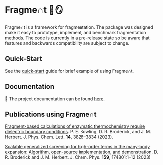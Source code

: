 <!--
Copyright 2018-2024 Fragment Contributors
SPDX-License-Identifier: Apache-2.0
-->
# Fragme∩t 🔨🪞

Fragme∩t is a framework for fragmentation. The package was designed make it easy to prototype, implement, and benchmark fragmentation methods. The code is currently in a pre-release state so be aware that features and backwards compatibility are subject to change.

## Quick-Start

See the [quick-start](https://john-herbert-group.gitlab.io/fragment/user_guide/getting_started.html) guide for brief example of using Fragme∩t.

## Documentation

👷 The project documentation can be found [here](https://john-herbert-group.gitlab.io/fragment). 

## Publications using Fragme∩t

[Fragment-based calculations of enzymatic thermochemistry require dielectric boundary conditions](https://doi.org/10.1021/acs.jpclett.3c00533). P. E. Bowling, D. R. Broderick, and J. M. Herbert. J. Phys. Chem. Lett. __14__, 3826–3834 (2023).

[Scalable generalized screening for high-order terms in the many-body expansion: Algorithm, open-source implementation, and demonstration](https://doi.org/10.1063/5.0174293).
D. R. Broderick and J. M. Herbert. J. Chem. Phys. __159__, 174801:1–12 (2023)